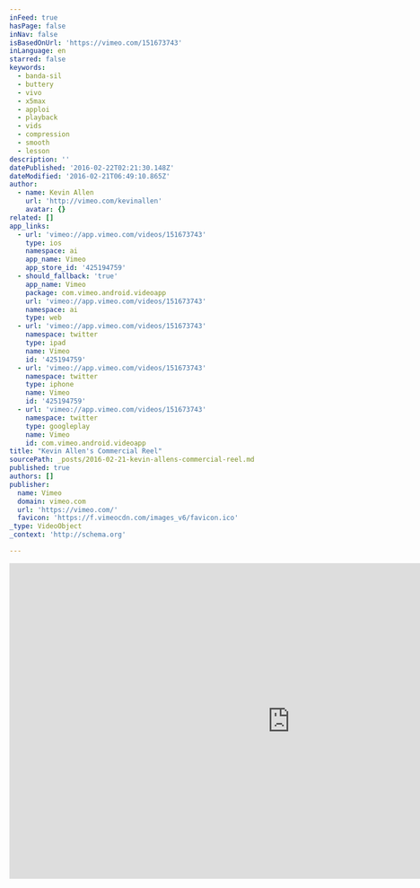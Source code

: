 ```yaml
---
inFeed: true
hasPage: false
inNav: false
isBasedOnUrl: 'https://vimeo.com/151673743'
inLanguage: en
starred: false
keywords:
  - banda-sil
  - buttery
  - vivo
  - x5max
  - apploi
  - playback
  - vids
  - compression
  - smooth
  - lesson
description: ''
datePublished: '2016-02-22T02:21:30.148Z'
dateModified: '2016-02-21T06:49:10.865Z'
author:
  - name: Kevin Allen
    url: 'http://vimeo.com/kevinallen'
    avatar: {}
related: []
app_links:
  - url: 'vimeo://app.vimeo.com/videos/151673743'
    type: ios
    namespace: ai
    app_name: Vimeo
    app_store_id: '425194759'
  - should_fallback: 'true'
    app_name: Vimeo
    package: com.vimeo.android.videoapp
    url: 'vimeo://app.vimeo.com/videos/151673743'
    namespace: ai
    type: web
  - url: 'vimeo://app.vimeo.com/videos/151673743'
    namespace: twitter
    type: ipad
    name: Vimeo
    id: '425194759'
  - url: 'vimeo://app.vimeo.com/videos/151673743'
    namespace: twitter
    type: iphone
    name: Vimeo
    id: '425194759'
  - url: 'vimeo://app.vimeo.com/videos/151673743'
    namespace: twitter
    type: googleplay
    name: Vimeo
    id: com.vimeo.android.videoapp
title: "Kevin Allen's Commercial Reel"
sourcePath: _posts/2016-02-21-kevin-allens-commercial-reel.md
published: true
authors: []
publisher:
  name: Vimeo
  domain: vimeo.com
  url: 'https://vimeo.com/'
  favicon: 'https://f.vimeocdn.com/images_v6/favicon.ico'
_type: VideoObject
_context: 'http://schema.org'

---
```

<iframe src="https://cdn.embedly.com/widgets/media.html?src=https%3A%2F%2Fplayer.vimeo.com%2Fvideo%2F151673743&amp;url=https%3A%2F%2Fvimeo.com%2F151673743&amp;image=http%3A%2F%2Fi.vimeocdn.com%2Fvideo%2F551479477_1280.jpg&amp;key=b7d04c9b404c499eba89ee7072e1c4f7&amp;type=text%2Fhtml&amp;schema=vimeo" width="1000" height="563" scrolling="no" frameborder="0" allowfullscreen="allowfullscreen" style=""></iframe>